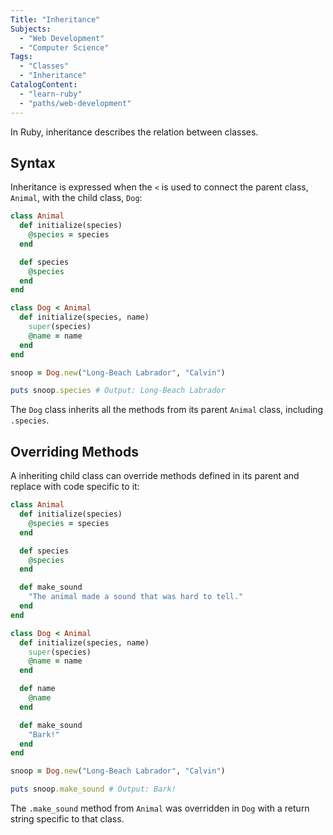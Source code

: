 ```yaml
---
Title: "Inheritance"
Subjects:
  - "Web Development"
  - "Computer Science"
Tags: 
  - "Classes"
  - "Inheritance"
CatalogContent:
  - "learn-ruby"
  - "paths/web-development"
---
```


In Ruby, inheritance describes the relation between classes. 

## Syntax 

Inheritance is expressed when the `<` is used to connect the parent class, `Animal`, with the child class, `Dog`:

```rb
class Animal 
  def initialize(species)
    @species = species 
  end

  def species 
    @species
  end
end

class Dog < Animal
  def initialize(species, name) 
    super(species)
    @name = name
  end
end

snoop = Dog.new("Long-Beach Labrador", "Calvin")

puts snoop.species # Output: Long-Beach Labrador
```

The `Dog` class inherits all the methods from its parent `Animal` class, including `.species`. 

## Overriding Methods

A inheriting child class can override methods defined in its parent and replace with code specific to it: 

```rb
class Animal 
  def initialize(species) 
    @species = species
  end

  def species 
    @species
  end

  def make_sound 
    "The animal made a sound that was hard to tell."
  end
end

class Dog < Animal 
  def initialize(species, name) 
    super(species) 
    @name = name
  end

  def name 
    @name
  end

  def make_sound 
    "Bark!"
  end
end

snoop = Dog.new("Long-Beach Labrador", "Calvin")

puts snoop.make_sound # Output: Bark!
```

The `.make_sound` method from `Animal` was overridden in `Dog` with a return string specific to that class. 

